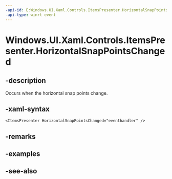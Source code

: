 ```yaml
---
-api-id: E:Windows.UI.Xaml.Controls.ItemsPresenter.HorizontalSnapPointsChanged
-api-type: winrt event
---
```


<!-- Event syntax
public event Windows.Foundation.EventHandler HorizontalSnapPointsChanged<object>
-->

# Windows.UI.Xaml.Controls.ItemsPresenter.HorizontalSnapPointsChanged

## -description
Occurs when the horizontal snap points change.



## -xaml-syntax
```xaml
<ItemsPresenter HorizontalSnapPointsChanged="eventhandler" />
```


## -remarks

## -examples

## -see-also
